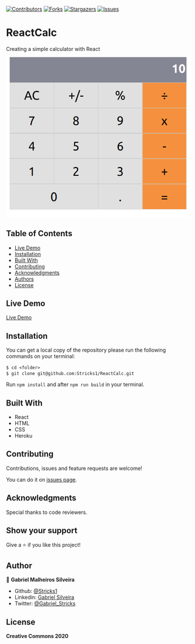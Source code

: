 [![Contributors][contributors-shield]][contributors-url]
[![Forks][forks-shield]][forks-url]
[![Stargazers][stars-shield]][stars-url]
[![Issues][issues-shield]][issues-url]

# ReactCalc

Creating a simple calculator with React

![screenshot](./src/calculator.png)


## Table of Contents

* [Live Demo](#live-demo)
* [Installation](#installation)
* [Built With](#built-with)
* [Contributing](#contributing)
* [Acknowledgments](#acknowledgments)
* [Authors](#author)
* [License](#license)


## Live Demo
[Live Demo](https://blissful-mayer-91f186.netlify.app/)

## Installation

You can get a local copy of the repository please run the following commands on your terminal:
```
$ cd <folder>
$ git clone git@github.com:Stricks1/ReactCalc.git
```

Run `npm install` and after `npm run build` in your terminal.

## Built With
- React
- HTML
- CSS
- Heroku

## Contributing

Contributions, issues and feature requests are welcome!

You can do it on [issues page](issues/).

## Acknowledgments

Special thanks to code reviewers.

## Show your support

Give a ⭐️ if you like this project!

## Author

👤 **Gabriel Malheiros Silveira**

- Github: [@Stricks1](https://github.com/Stricks1)
- Linkedin: [Gabriel Silveira](https://linkedin.com/in/gabriel-malheiros-silveira/)
- Twitter: [@Gabriel_Stricks](https://twitter.com/Gabriel_Stricks)

## License

<strong>Creative Commons 2020</strong>

<!-- MARKDOWN LINKS & IMAGES -->

[contributors-shield]: https://img.shields.io/github/contributors/stricks1/ReactCalc.svg?style=flat-square
[contributors-url]: https://github.com/stricks1/ReactCalc/graphs/contributors
[forks-shield]: https://img.shields.io/github/forks/stricks1/ReactCalc.svg?style=flat-square
[forks-url]: https://github.com/stricks1/ReactCalc/network/members
[stars-shield]: https://img.shields.io/github/stars/stricks1/ReactCalc.svg?style=flat-square
[stars-url]: https://github.com/stricks1/ReactCalc/stargazers
[issues-shield]: https://img.shields.io/github/issues/stricks1/ReactCalc.svg?style=flat-square
[issues-url]: https://github.com/stricks1/ReactCalc/issues

